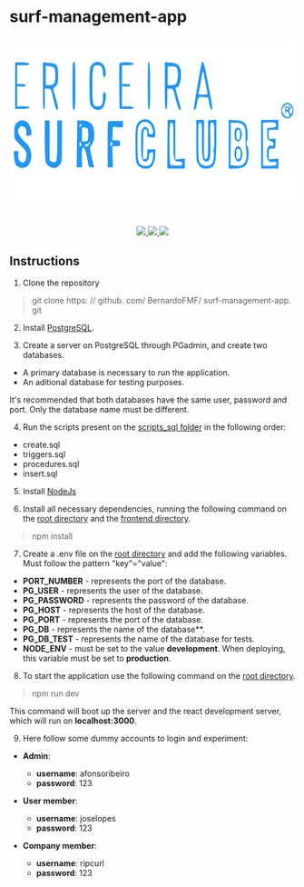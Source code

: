 # surf-management-app

<div align="center" style="margin-bottom: 30px;">
    <div style="margin-bottom: 30px">
        <img src="./frontend/src/assets/data/logo-blue.svg" height="300px" alt="ESC logo" />
    </div>
    <div>
        <a href="/LICENSE">
            <img src="https://img.shields.io/badge/license-MIT%20license-brightgreen" />
        </a>
        <a href="../../graphs/contributors">
            <img src="https://img.shields.io/github/contributors/BernardoFMF/surf-management-app" />
        </a>
        <a href="../../commits">
            <img src="[https://img.shields.io/github/stars/i-on-project/codegarten](https://img.shields.io/github/last-commit/BernardoFMF/surf-management-app)" />
        </a>
    </div>
</div>

## Instructions

1. Clone the repository

> git clone https: // github. com/ BernardoFMF/ surf-management-app. git

2. Install [PostgreSQL](https://www.postgresql.org/download/).

3. Create a server on PostgreSQL through PGadmin, and create two databases.

- A primary database is necessary to run the application.
- An aditional database for testing purposes.

It's recommended that both databases have the same user, password and port. Only the database name must be different.

4. Run the scripts present on the [scripts_sql folder](https://github.com/BernardoFMF/surf-management-app/tree/main/docs/scripts_sql) in the following order:

- create.sql
- triggers.sql
- procedures.sql
- insert.sql

5. Install [NodeJs](https://nodejs.org/en/)

6. Install all necessary dependencies, running the following command on the [root directory](https://github.com/BernardoFMF/surf-management-app) and the [frontend directory](https://github.com/BernardoFMF/surf-management-app/tree/main/frontend).

> npm install

7. Create a .env file on the [root directory](https://github.com/BernardoFMF/surf-management-app) and add the following variables. Must follow the pattern "key"="value":

- **PORT_NUMBER** - represents the port of the database.
- **PG_USER** - represents the user of the database.
- **PG_PASSWORD** - represents the password of the database.
- **PG_HOST** - represents the host of the database.
- **PG_PORT** - represents the port of the database.
- **PG_DB** - represents the name of the database**.
- **PG_DB_TEST** - represents the name of the database for tests.
- **NODE_ENV** - must be set to the value **development**. When deploying, this variable must be set to **production**.

8. To start the application use the following command on the [root directory](https://github.com/BernardoFMF/surf-management-app).

> npm run dev

This command will boot up the server and the react development server, which will run on **localhost:3000**.

9. Here follow some dummy accounts to login and experiment:

- **Admin**:
    - **username**: afonsoribeiro
    - **password**: 123

- **User member**:
    - **username**: joselopes
    - **password**: 123

- **Company member**:
    - **username**: ripcurl
    - **password**: 123
